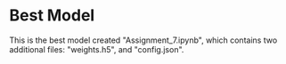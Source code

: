 # Best Model

This is the best model created "Assignment_7.ipynb", which contains two additional files: "weights.h5", and "config.json".
